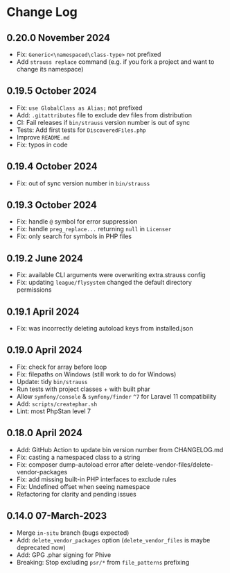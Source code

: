 # Change Log

## 0.20.0 November 2024

* Fix: `Generic<\namespaced\class-type>` not prefixed
* Add `strauss replace` command (e.g. if you fork a project and want to change its namespace)

## 0.19.5 October 2024

* Fix: `use GlobalClass as Alias;` not prefixed
* Add: `.gitattributes` file to exclude dev files from distribution
* CI: Fail releases if `bin/strauss` version number is out of sync
* Tests: Add first tests for `DiscoveredFiles.php`
* Improve `README.md`
* Fix: typos in code

## 0.19.4 October 2024

* Fix: out of sync version number in `bin/strauss`

## 0.19.3 October 2024

* Fix: handle `@` symbol for error suppression
* Fix: handle `preg_replace...` returning `null` in `Licenser`
* Fix: only search for symbols in PHP files

## 0.19.2 June 2024

* Fix: available CLI arguments were overwriting extra.strauss config
* Fix: updating `league/flysystem` changed the default directory permissions

## 0.19.1 April 2024

* Fix: was incorrectly deleting autoload keys from installed.json

## 0.19.0 April 2024

* Fix: check for array before loop
* Fix: filepaths on Windows (still work to do for Windows)
* Update: tidy `bin/strauss`
* Run tests with project classes + with built phar
* Allow `symfony/console` & `symfony/finder` `^7` for Laravel 11 compatibility
* Add: `scripts/createphar.sh`
* Lint: most PhpStan level 7

## 0.18.0 April 2024

* Add: GitHub Action to update bin version number from CHANGELOG.md
* Fix: casting a namespaced class to a string
* Fix: composer dump-autoload error after delete-vendor-files/delete-vendor-packages
* Fix: add missing built-in PHP interfaces to exclude rules
* Fix: Undefined offset when seeing namespace
* Refactoring for clarity and pending issues

## 0.14.0 07-March-2023

* Merge `in-situ` branch (bugs expected)
* Add: `delete_vendor_packages` option (`delete_vendor_files` is maybe deprecated now)
* Add: GPG .phar signing for Phive
* Breaking: Stop excluding `psr/*` from `file_patterns` prefixing
